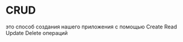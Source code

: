 # CRUD
это способ создания нашего приложения с помощью Create Read Update Delete операций                                                                            